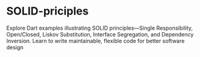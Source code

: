 # SOLID-priciples
Explore Dart examples illustrating SOLID principles—Single Responsibility, Open/Closed, Liskov Substitution, Interface Segregation, and Dependency Inversion. Learn to write maintainable, flexible code for better software design
